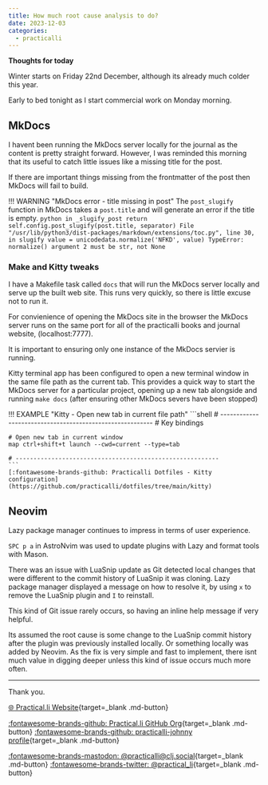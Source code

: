 ```yaml
---
title: How much root cause analysis to do?
date: 2023-12-03
categories:
  - practicalli
---
```


**Thoughts for today**

Winter starts on Friday 22nd December, although its already much colder this year.

Early to bed tonight as I start commercial work on Monday morning.


<!-- more -->

## MkDocs

I havent been running the MkDocs server locally for the journal as the content is pretty straight forward.  However, I was reminded this morning that its useful to catch little issues like a missing title for the post.

If there are important things missing from the frontmatter of the post then MkDocs will fail to build.

!!! WARNING "MkDocs error - title missing in post"
    The `post_slugify` function in MkDocs takes a `post.title` and will generate an error if the title is empty. 
    ```python
    in _slugify_post
        return self.config.post_slugify(post.title, separator)
      File "/usr/lib/python3/dist-packages/markdown/extensions/toc.py", line 30, in slugify
        value = unicodedata.normalize('NFKD', value)
    TypeError: normalize() argument 2 must be str, not None
    ```

### Make and Kitty tweaks

I have a Makefile task called `docs` that will run the MkDocs server locally and serve up the built web site.  This runs very quickly, so there is little excuse not to run it.

For convienience of opening the MkDocs site in the browser the MkDocs server runs on the same port for all of the practicalli books and journal website, (localhost:7777).  

It is important to ensuring only one instance of the MkDocs servier is running.

Kitty terminal app has been configured to open a new terminal window in the same file path as the current tab.  This provides a quick way to start the MkDocs server for a particular project, opening up a new tab alongside and running `make docs` (after ensuring other MkDocs severs have been stopped)

!!! EXAMPLE "Kitty - Open new tab in current file path"
    ```shell
    # ---------------------------------------------------------
    # Key bindings

    # Open new tab in current window
    map ctrl+shift+t launch --cwd=current --type=tab

    # ---------------------------------------------------------
    ```
    [:fontawesome-brands-github: Practicalli Dotfiles - Kitty configuration](https://github.com/practicalli/dotfiles/tree/main/kitty)


## Neovim 

Lazy package manager continues to impress in terms of user experience.

`SPC p a` in AstroNvim was used to update plugins with Lazy and format tools with Mason.

There was an issue with LuaSnip update as Git detected local changes that were different to the commit history of LuaSnip it was cloning.  Lazy package manager displayed a message on how to resolve it, by using `x` to remove the LuaSnip plugin and `I` to reinstall. 

This kind of Git issue rarely occurs, so having an inline help message if very helpful.

Its assumed the root cause is some change to the LuaSnip commit history after the plugin was previously installed locally.  Or something locally was added by Neovim.  As the fix is very simple and fast to implement, there isnt much value in digging deeper unless this kind of issue occurs much more often.

---
Thank you.

[:globe_with_meridians: Practical.li Website](https://practical.li){target=_blank .md-button} 

[:fontawesome-brands-github: Practical.li GitHub Org](https://github.com/practicalli){target=_blank .md-button} 
[:fontawesome-brands-github: practicalli-johnny profile](https://github.com/practicalli-johnny){target=_blank .md-button}

[:fontawesome-brands-mastodon: @practicalli@clj.social](https://clj.social/@practicalli){target=_blank .md-button}
[:fontawesome-brands-twitter: @practical_li](https://twitter.com/practcial_li){target=_blank .md-button}
